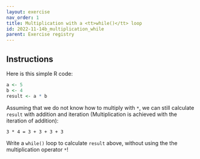 ```yaml
---
layout: exercise 
nav_order: 1
title: Multiplication with a <tt>while()</tt> loop
id: 2022-11-14b_multiplication_while
parent: Exercise registry
---
```


## Instructions

Here is this simple R code:

```R
a <- 5
b <- 4
result <- a * b
```

Assuming that we do not know how to multiply with `*`, we can still calculate `result` with addition and iteration
(Multiplication is achieved with the iteration of addition):

```
3 * 4 = 3 + 3 + 3 + 3
```

Write a `while()` loop to calculate `result` above, without using the the multiplication operator `*`!



